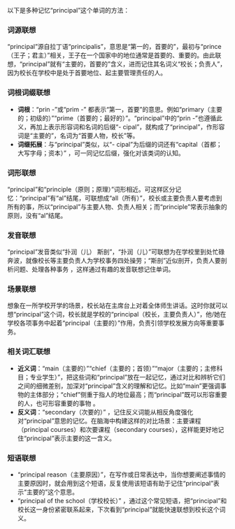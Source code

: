 以下是多种记忆“principal”这个单词的方法：

### 词源联想
“principal”源自拉丁语“principalis”，意思是“第一的，首要的”，最初与“prince（王子；君主）”相关，王子在一个国家中的地位通常是首要的、重要的。由此联想，“principal”就有“主要的，首要的”含义，进而记住其名词义“校长；负责人”，因为校长在学校中是处于首要地位、起主要管理责任的人。

### 词根词缀联想
- **词根**：“prin -”或“prim -” 都表示“第一，首要”的意思。例如“primary（主要的；初级的）”“prime（首要的；最好的）”。“principal”中的“prin -”也遵循此义，再加上表示形容词和名词的后缀“- cipal”，就构成了“principal”，作形容词是“主要的”，名词为“首要人物，校长”等。
- **词缀拓展**：与“principal”类似，以“- cipal”为后缀的词还有“capital（首都；大写字母；资本）” ，可一同记忆后缀，强化对该类词的认知。

### 词形联想
“principal”和“principle（原则；原理）”词形相近。可这样区分记忆：“principal”有“al”结尾，可联想成“all（所有）”，校长或主要负责人要考虑到所有的事，所以“principal”与主要人物、负责人相关；而“principle”常表示抽象的原则，没有“al”结尾。 

### 发音联想
“principal”发音类似“扑润（儿） 斯剖”，“扑润（儿）”可联想为在学校里到处忙碌奔波，就像校长等主要负责人为学校事务四处操劳；“斯剖”近似剖开，负责人要剖析问题、处理各种事务 ，这样通过有趣的发音联想记住单词。

### 场景联想
想象在一所学校开学的场景，校长站在主席台上对着全体师生讲话。这时你就可以想“principal”这个词，校长就是学校的“principal（校长，主要负责人）”，他/她在学校各项事务中起着“principal（主要的）”作用，负责引领学校发展方向等重要事务。

### 相关词汇联想
- **近义词**：“main（主要的）”“chief（主要的；首领）”“major（主要的；主修科目；专业学生）”，把这些词和“principal”放在一起记忆，通过对比和辨析它们之间的细微差别，加深对“principal”含义的理解和记忆。比如“main”更强调事物的主体部分；“chief”侧重于指人的地位最高；而“principal”既可以形容重要的人，也可形容重要的事物 。
 - **反义词**：“secondary（次要的）” ，记住反义词能从相反角度强化对“principal”意思的记忆。在脑海中构建这样的对比场景：主要课程（principal courses）和次要课程（secondary courses），这样能更好地记住“principal”表示主要的这一含义。

### 短语联想
- “principal reason（主要原因）”，在写作或日常表达中，当你想要阐述事情的主要原因时，就会用到这个短语，反复使用该短语有助于记住“principal”表示“主要的”这个意思。 
- “principal of the school（学校校长）” ，通过这个常见短语，把“principal”和校长这一身份紧密联系起来，下次看到“principal”就能快速联想到校长这个词义。 